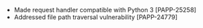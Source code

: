 * Made request handler compatible with Python 3 [PAPP-25258]
* Addressed file path traversal vulnerability [PAPP-24779]